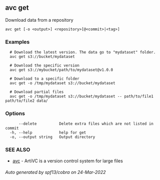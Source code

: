 ## avc get

Download data from a repository

```
avc get [-o <output>] <repository>[@<commit>|<tag>]
```

### Examples

```
  # Download the latest version. The data go to "mydataset" folder.
  avc get s3://bucket/mydataset

  # Download the specific version
  avc get s3://mybucket/path/to/mydataset@v1.0.0
  
  # Download to a specific folder
  avc get -o /tmp/mydataset s3://bucket/mydataset

  # Download partial files
  avc get -o /tmp/mydataset s3://bucket/mydataset -- path/to/file1 path/to/file2 data/
```

### Options

```
      --delete          Delete extra files which are not listed in commit
  -h, --help            help for get
  -o, --output string   Output directory
```

### SEE ALSO

* [avc](/commands/avc/)	 - ArtiVC is a version control system for large files

###### Auto generated by spf13/cobra on 24-Mar-2022
